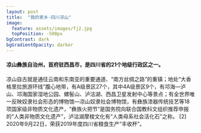 ```yaml
---
layout: post
title:  "我的家乡-四川凉山"
image:
  feature: assets/images/fj2.jpg
  topPosition: -500px
bgContrast: dark
bgGradientOpacity: darker
---
```

#### 凉山彝族自治州，首府驻西昌市，是四川省的21个地级行政区之一。  
凉山自古就是通往云南和东南亚的重要通道、“南方丝绸之路”的重镇；地处“大香格里拉旅游环线”腹心地带，有A级景区27个，其中4A级景区9个，有邛海—泸山、邛海国家湿地公园、螺髻山、泸沽湖、西昌卫星发射中心等景点；有全世界唯一反映奴隶社会形态的博物馆—凉山奴隶社会博物馆，有彝族漆器传统技艺等18项国家级非物质文化遗产，“彝族火把节”是国务院向联合国教科文组织推荐申报的“人类非物质文化遗产”，泸沽湖摩梭文化有“人类母系社会活化石”之称。 [2]  2020年9月22日，荣获2019年度四川省粮食生产“丰收杯”。

